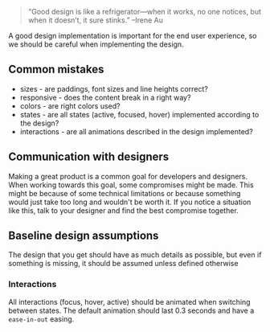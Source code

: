> “Good design is like a refrigerator—when it works, no one notices, but when it doesn’t, it sure stinks.” –Irene Au

A good design implementation is important for the end user experience, so we should be careful when implementing the design.

## Common mistakes

* sizes - are paddings, font sizes and line heights correct?
* responsive - does the content break in a right way?
* colors - are right colors used?
* states - are all states (active, focused, hover) implemented according to the design?
* interactions - are all animations described in the design implemented?

## Communication with designers

Making a great product is a common goal for developers and designers. When working towards this goal, some compromises might be made. This might be because of some technical limitations or because something would just take too long and wouldn't be worth it. If you notice a situation like this, talk to your designer and find the best compromise together.

## Baseline design assumptions

The design that you get should have as much details as possible, but even if something is missing, it should be assumed unless defined otherwise

### Interactions

All interactions (focus, hover, active) should be animated when switching between states. The default animation should last 0.3 seconds and have a `ease-in-out` easing.
